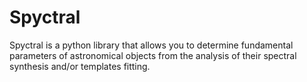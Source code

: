 # Spyctral
Spyctral is a python library that allows you to determine fundamental parameters of astronomical objects from the analysis of their spectral synthesis and/or templates fitting.
